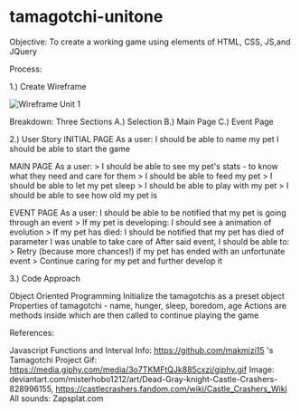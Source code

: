 # tamagotchi-unitone

Objective:
To create a working game using elements of HTML, CSS, JS,and JQuery

Process:

1.) Create Wireframe 

![Wireframe Unit 1](https://user-images.githubusercontent.com/92316626/142738419-cc1a753b-4709-411a-ab3a-57b1e779d3b7.png)

  Breakdown:
  Three Sections
    A.) Selection
    B.) Main Page
    C.) Event Page
    
2.) User Story
  INITIAL PAGE 
  As a user:
    I should be able to name my pet
    I should be able to start the game
    
  
  MAIN PAGE
  As a user:
    > I should be able to see my pet's stats - to know what they need and care for them
      > I should be able to feed my pet
      > I should be able to let my pet sleep
      > I should be able to play with my pet
    > I should be able to see how old my pet is
  
  EVENT PAGE
  As a user: 
    I should be able to be notified that my pet is going through an event
      > If my pet is developing: I should see a animation of evolution
      > If my pet has died: I should be notified that my pet has died of parameter I was unable to take care of
    After said event, I should be able to:
      > Retry (because more chances!) if my pet has ended with an unfortunate event
      > Continue caring for my pet and further develop it
      
   
      
3.) Code Approach

  Object Oriented Programming 
    Initialize the tamagotchis as a preset object
    Properties of tamagotchi - name, hunger, sleep, boredom, age
    Actions are methods inside which are then called to continue playing the game
  


References:

Javascript Functions and Interval Info: https://github.com/makmizi15 's Tamagotchi Project
Gif: https://media.giphy.com/media/3o7TKMFtQJk885cxzi/giphy.gif
Image: deviantart.com/misterhobo1212/art/Dead-Gray-knight-Castle-Crashers-828996155, https://castlecrashers.fandom.com/wiki/Castle_Crashers_Wiki
All sounds: Zapsplat.com
